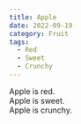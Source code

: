 ```yaml
---
title: Apple
date: 2022-09-19
category: Fruit
tags:
  - Red
  - Sweet
  - Crunchy
---
```


Apple is red.  
Apple is sweet.  
Apple is crunchy.
